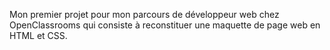 Mon premier projet pour mon parcours de développeur web chez OpenClassrooms qui consiste à reconstituer une maquette de page web en HTML et CSS.